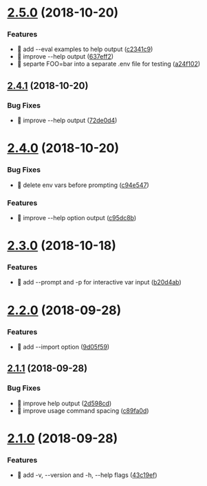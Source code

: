 # [2.5.0](https://github.com/streamich/enwire/compare/v2.4.1...v2.5.0) (2018-10-20)


### Features

* 🎸 add --eval examples to help output ([c2341c9](https://github.com/streamich/enwire/commit/c2341c9))
* 🎸 improve --help output ([637eff2](https://github.com/streamich/enwire/commit/637eff2))
* 🎸 separte FOO=bar into a separate .env file for testing ([a24f102](https://github.com/streamich/enwire/commit/a24f102))

## [2.4.1](https://github.com/streamich/enwire/compare/v2.4.0...v2.4.1) (2018-10-20)


### Bug Fixes

* 🐛 improve --help output ([72de0d4](https://github.com/streamich/enwire/commit/72de0d4))

# [2.4.0](https://github.com/streamich/enwire/compare/v2.3.0...v2.4.0) (2018-10-20)


### Bug Fixes

* 🐛 delete env vars before prompting ([c94e547](https://github.com/streamich/enwire/commit/c94e547))


### Features

* 🎸 improve --help option output ([c95dc8b](https://github.com/streamich/enwire/commit/c95dc8b))

# [2.3.0](https://github.com/streamich/enwire/compare/v2.2.0...v2.3.0) (2018-10-18)


### Features

* 🎸 add --prompt and -p for interactive var input ([b20d4ab](https://github.com/streamich/enwire/commit/b20d4ab))

# [2.2.0](https://github.com/streamich/enwire/compare/v2.1.1...v2.2.0) (2018-09-28)


### Features

* 🎸 add --import option ([9d05f59](https://github.com/streamich/enwire/commit/9d05f59))

## [2.1.1](https://github.com/streamich/enwire/compare/v2.1.0...v2.1.1) (2018-09-28)


### Bug Fixes

* 🐛 improve help output ([2d598cd](https://github.com/streamich/enwire/commit/2d598cd))
* 🐛 improve usage command spacing ([c89fa0d](https://github.com/streamich/enwire/commit/c89fa0d))

# [2.1.0](https://github.com/streamich/enwire/compare/v2.0.0...v2.1.0) (2018-09-28)


### Features

* 🎸 add -v, --version and -h, --help flags ([43c19ef](https://github.com/streamich/enwire/commit/43c19ef))
